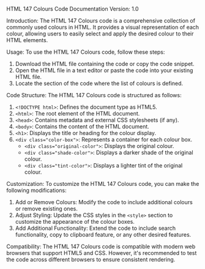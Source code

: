 HTML 147 Colours Code Documentation
Version: 1.0

Introduction:
The HTML 147 Colours code is a comprehensive collection of commonly used colours in HTML. It provides a visual representation of each colour, allowing users to easily select and apply the desired colour to their HTML elements.

Usage:
To use the HTML 147 Colours code, follow these steps:

1. Download the HTML file containing the code or copy the code snippet.
2. Open the HTML file in a text editor or paste the code into your existing HTML file.
3. Locate the section of the code where the list of colours is defined.

Code Structure:
The HTML 147 Colours code is structured as follows:

1. `<!DOCTYPE html>`: Defines the document type as HTML5.
2. `<html>`: The root element of the HTML document.
3. `<head>`: Contains metadata and external CSS stylesheets (if any).
4. `<body>`: Contains the content of the HTML document.
5. `<h1>`: Displays the title or heading for the colour display.
6. `<div class="color-box">`: Represents a container for each colour box.
   - `<div class="original-color">`: Displays the original colour.
   - `<div class="shade-color">`: Displays a darker shade of the original colour.
   - `<div class="tint-color">`: Displays a lighter tint of the original colour.

Customization:
To customize the HTML 147 Colours code, you can make the following modifications:

1. Add or Remove Colours: Modify the code to include additional colours or remove existing ones.
2. Adjust Styling: Update the CSS styles in the `<style>` section to customize the appearance of the colour boxes.
3. Add Additional Functionality: Extend the code to include search functionality, copy to clipboard feature, or any other desired features.

Compatibility:
The HTML 147 Colours code is compatible with modern web browsers that support HTML5 and CSS. However, it's recommended to test the code across different browsers to ensure consistent rendering.

